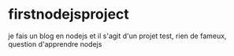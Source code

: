 # firstnodejsproject
je fais un blog en nodejs et il s'agit d'un projet test, rien de fameux, question d'apprendre nodejs
